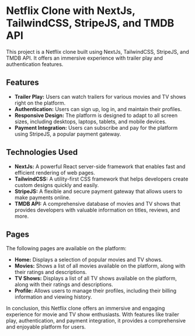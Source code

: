 # Netflix Clone with NextJs, TailwindCSS, StripeJS, and TMDB API

This project is a Netflix clone built using NextJs, TailwindCSS, StripeJS, and TMDB API. It offers an immersive experience with trailer play and authentication features.

## Features

- **Trailer Play:** Users can watch trailers for various movies and TV shows right on the platform.
- **Authentication:** Users can sign up, log in, and maintain their profiles.
- **Responsive Design:** The platform is designed to adapt to all screen sizes, including desktops, laptops, tablets, and mobile devices.
- **Payment Integration:** Users can subscribe and pay for the platform using StripeJS, a popular payment gateway.

## Technologies Used

- **NextJs:** A powerful React server-side framework that enables fast and efficient rendering of web pages.
- **TailwindCSS:** A utility-first CSS framework that helps developers create custom designs quickly and easily.
- **StripeJS:** A flexible and secure payment gateway that allows users to make payments online.
- **TMDB API:** A comprehensive database of movies and TV shows that provides developers with valuable information on titles, reviews, and more.

## Pages

The following pages are available on the platform:

- **Home:** Displays a selection of popular movies and TV shows.
- **Movies:** Shows a list of all movies available on the platform, along with their ratings and descriptions.
- **TV Shows:** Displays a list of all TV shows available on the platform, along with their ratings and descriptions.
- **Profile:** Allows users to manage their profiles, including their billing information and viewing history.

In conclusion, this Netflix clone offers an immersive and engaging experience for movie and TV show enthusiasts. With features like trailer play, authentication, and payment integration, it provides a comprehensive and enjoyable platform for users.
